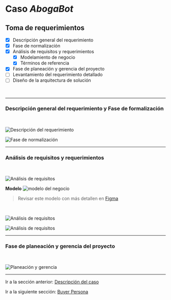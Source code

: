 # Caso *AbogaBot*

## Toma de requerimientos
- [x] Descripción general del requerimiento
- [X] Fase de normalización
- [X] Análisis de requisitos y requerimientos
  - [X] Modelamiento de negocio
  - [X] Términos de referencia
- [X] Fase de planeación y gerencia del proyecto
- [ ] Levantamiento del requerimiento detallado
- [ ] Diseño de la arquitectura de solución

<br>

---
### Descripción general del requerimiento y Fase de formalización
<br>

![Descripción del requerimiento](assets/img/1.-Requerimientos_page-0002.jpg)

![Fase de normalización](assets/img/1.-Requerimientos_page-0003.jpg)

---
### Análisis de requisitos y requerimientos
<br>

![Análisis de requisitos](assets/img/1.-Requerimientos_page-0004.jpg)

**Modelo**
![modelo del negocio](assets/img/Abogabot-modelado.png)
>Revisar este modelo con más detallen en [Figma](https://www.figma.com/file/Z3lIEyvq5Hh6lu8tiGGe8D/Modelado-Abogabot?node-id=0%3A1)

<br>

![Análisis de requisitos](assets/img/1.-Requerimientos_page-0005.jpg)

![Análisis de requisitos](assets/img/1.-Requerimientos_page-0006.jpg)

---
### Fase de planeación y gerencia del proyecto

<br>

![Planeación y gerencia](assets/img/1.-Requerimientos_page-0007.jpg)

---
Ir a la sección anterior: [Descripción del caso](./01.-Abogabot-Descripcion.md)

Ir a la siguiente sección: [Buyer Persona](./02.1.-Abogabot-BuyerPersona.md)
